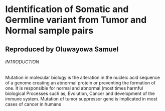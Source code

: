 # Identification of Somatic and Germline variant from Tumor and Normal sample pairs
## Reproduced by Oluwayowa Samuel
###### INTRODUCTION
Mutation in molecular biology is the alteration in the nucleic acid sequence of a genome creating an abnormal protein or preventing the formation of one. It is responsible for normal and abnormal (most times harmful biological
Processes such as; Evolution, Cancer and development of the immune system. Mutation of tumor suppressor gene is implicated in most cases of cancer in humans
